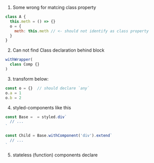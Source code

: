1. Some wrong for matcing class property

````js
class A {
  this.meth = () => {}
  o = {
    meth: this.meth // <- should not identify as class property
  }
}
````

2. Can not find Class declaration behind block

````js
withWrapper(
  class Comp {}
)
````

3. transform below:
````js
const o = {}  // should declare `any`
o.a = 1
o.b = 2
````

4. styled-components like this
````js
const Base =  = styled.div`
  // ...
`

const Child = Base.withComponent('div').extend`
  // ...
`
````

5. stateless (function) components declare
